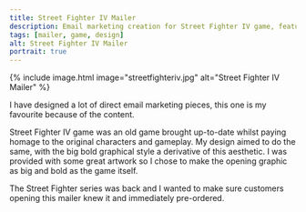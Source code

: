 ```yaml
---
title: Street Fighter IV Mailer
description: Email marketing creation for Street Fighter IV game, featuring a design as bold as the gameplay.
tags: [mailer, game, design]
alt: Street Fighter IV Mailer
portrait: true
---
```

{% include image.html image="streetfighteriv.jpg" alt="Street Fighter IV Mailer" %}

I have designed a lot of direct email marketing pieces, this one is my favourite because of the content.

Street Fighter IV game was an old game brought up-to-date whilst paying homage to the original characters and gameplay. My design aimed to do the same, with the big bold graphical style a derivative of this aesthetic. I was provided with some great artwork so I chose to make the opening graphic as big and bold as the game itself.

The Street Fighter series was back and I wanted to make sure customers opening this mailer knew it and immediately pre-ordered.